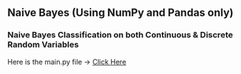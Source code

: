 ## Naive Bayes (Using NumPy and Pandas only)


### Naive Bayes Classification on both Continuous & Discrete Random Variables

Here is the main.py file ->  [Click Here](https://github.com/gshashank84/NB/blob/main/NB_main.py)




